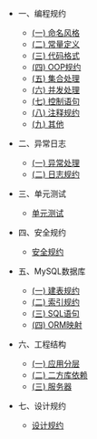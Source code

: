 * 一、编程规约

  * [(一) 命名风格](zh/name-style.md)
  * [(二) 常量定义](zh/constant-definition.md)
  * [(三) 代码格式](zh/donate.md)
  * [(四) OOP规约](zh/donate.md)
  * [(五) 集合处理](zh/donate.md)
  * [(六) 并发处理](zh/donate.md)
  * [(七) 控制语句](zh/donate.md)
  * [(八) 注释规约](zh/donate.md)
  * [(九) 其他](zh/donate.md)

* 二、异常日志

  * [(一) 异常处理](zh/donate.md)
  * [(二) 日志规约](zh/donate.md)
  
* 三、单元测试

  * [单元测试](zh/lifecycle.md)
  
* 四、安全规约

  * [安全规约](zh/router.md)
  
* 五、MySQL数据库

  * [(一) 建表规约](zh/donate.md)
  * [(二) 索引规约](zh/donate.md)
  * [(三) SQL语句](zh/donate.md)
  * [(四) ORM映射](zh/donate.md)
  
* 六、工程结构

  * [(一) 应用分层](zh/donate.md)
  * [(二) 二方库依赖](zh/donate.md)
  * [(三) 服务器](zh/donate.md)
  
* 七、设计规约

  * [设计规约](zh/pool.md)